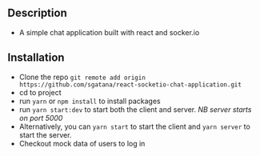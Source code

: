 
## Description
 - A simple chat application built with react and socker.io

## Installation
- Clone the repo `git remote add origin https://github.com/sgatana/react-socketio-chat-application.git`
- cd to project
- run `yarn` or `npm install` to install packages
- run `yarn start:dev` to start both the client and server. *NB server starts on port 5000*
- Alternatively, you can `yarn start` to start the client and `yarn server` to start the server.
- Checkout mock data of users to log in 